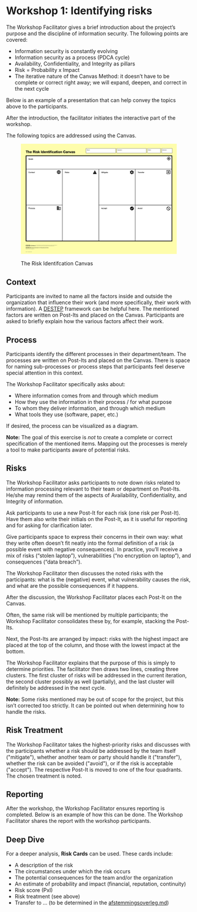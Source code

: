 # Workshop 1: Identifying risks

The Workshop Facilitator gives a brief introduction about the project’s purpose and the discipline of information security. The following points are covered:

* Information security is constantly evolving
* Information security as a process (PDCA cycle)
* Availability, Confidentiality, and Integrity as pillars
* Risk = Probability x Impact
* The iterative nature of the Canvas Method: it doesn’t have to be complete or correct right away; we will expand, deepen, and correct in the next cycle

Below is an example of a presentation that can help convey the topics above to the participants.

After the introduction, the facilitator initiates the interactive part of the workshop.

The following topics are addressed using the Canvas.

<figure><img src="../.gitbook/assets/Risk Identification Canvas.png" alt=""><figcaption><p>The Risk Identifcation Canvas</p></figcaption></figure>

## Context

Participants are invited to name all the factors inside and outside the organization that influence their work (and more specifically, their work with information). A [DESTEP](https://en.wikipedia.org/wiki/PEST_analysis) framework can be helpful here. The mentioned factors are written on Post-Its and placed on the Canvas. Participants are asked to briefly explain how the various factors affect their work.

## Process

Participants identify the different processes in their department/team. The processes are written on Post-Its and placed on the Canvas. There is space for naming sub-processes or process steps that participants feel deserve special attention in this context.

The Workshop Facilitator specifically asks about:

* Where information comes from and through which medium
* How they use the information in their process / for what purpose
* To whom they deliver information, and through which medium
* What tools they use (software, paper, etc.)

If desired, the process can be visualized as a diagram.

**Note:** The goal of this exercise is _not_ to create a complete or correct specification of the mentioned items. Mapping out the processes is merely a tool to make participants aware of potential risks.

## Risks

The Workshop Facilitator asks participants to note down risks related to information processing relevant to their team or department on Post-Its. He/she may remind them of the aspects of Availability, Confidentiality, and Integrity of information.

Ask participants to use a new Post-It for each risk (one risk per Post-It). Have them also write their initials on the Post-It, as it is useful for reporting and for asking for clarification later.

Give participants space to express their concerns in their own way: what they write often doesn’t fit neatly into the formal definition of a risk (a possible event with negative consequences). In practice, you’ll receive a mix of risks (“stolen laptop”), vulnerabilities (“no encryption on laptop”), and consequences (“data breach”).

The Workshop Facilitator then discusses the noted risks with the participants: what is the (negative) event, what vulnerability causes the risk, and what are the possible consequences if it happens.

After the discussion, the Workshop Facilitator places each Post-It on the Canvas.

Often, the same risk will be mentioned by multiple participants; the Workshop Facilitator consolidates these by, for example, stacking the Post-Its.

Next, the Post-Its are arranged by impact: risks with the highest impact are placed at the top of the column, and those with the lowest impact at the bottom.

The Workshop Facilitator explains that the purpose of this is simply to determine priorities. The facilitator then draws two lines, creating three clusters. The first cluster of risks will be addressed in the current iteration, the second cluster possibly as well (partially), and the last cluster will definitely be addressed in the next cycle.

**Note:** Some risks mentioned may be out of scope for the project, but this isn’t corrected too strictly. It can be pointed out when determining how to handle the risks.

## Risk Treatment

The Workshop Facilitator takes the highest-priority risks and discusses with the participants whether a risk should be addressed by the team itself ("mitigate"), whether another team or party should handle it ("transfer"), whether the risk can be avoided ("avoid"), or if the risk is acceptable ("accept"). The respective Post-It is moved to one of the four quadrants. The chosen treatment is noted.

## Reporting

After the workshop, the Workshop Facilitator ensures reporting is completed. Below is an example of how this can be done. The Workshop Facilitator shares the report with the workshop participants.

## Deep Dive

For a deeper analysis, **Risk Cards** can be used. These cards include:

* A description of the risk
* The circumstances under which the risk occurs
* The potential consequences for the team and/or the organization
* An estimate of probability and impact (financial, reputation, continuity)
* Risk score (PxI)
* Risk treatment (see above)
* Transfer to … (to be determined in the [afstemmingsoverleg.md](../afstemmingsoverleg.md "mention"))
